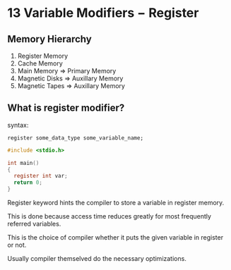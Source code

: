 # 13 Variable Modifiers − Register

## Memory Hierarchy

1. Register Memory
2. Cache Memory
3. Main Memory     => Primary Memory
4. Magnetic Disks  => Auxillary Memory
5. Magnetic Tapes  => Auxillary Memory

## What is register modifier?

syntax: 

```
register some_data_type some_variable_name;
```

```c
#include <stdio.h>

int main()
{
  register int var;
  return 0;
}
```

Register keyword hints the compiler to store a variable in register memory.

This is done because access time reduces greatly for most frequently referred variables.

This is the choice of compiler whether it puts the given variable in register or not.

Usually compiler themselved do the necessary optimizations.
